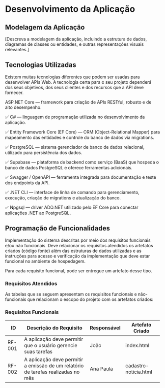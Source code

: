 
# Desenvolvimento da Aplicação

## Modelagem da Aplicação
[Descreva a modelagem da aplicação, incluindo a estrutura de dados, diagramas de classes ou entidades, e outras representações visuais relevantes.]


## Tecnologias Utilizadas

Existem muitas tecnologias diferentes que podem ser usadas para desenvolver APIs Web. A tecnologia certa para o seu projeto dependerá dos seus objetivos, dos seus clientes e dos recursos que a API deve fornecer.

ASP.NET Core — framework para criação de APIs RESTful, robusto e de alto desempenho.

✅ C# — linguagem de programação utilizada no desenvolvimento da aplicação.

✅ Entity Framework Core (EF Core) — ORM (Object-Relational Mapper) para mapeamento das entidades e controle do banco de dados via migrations.

✅ PostgreSQL — sistema gerenciador de banco de dados relacional, utilizado para persistência dos dados.

✅ Supabase — plataforma de backend como serviço (BaaS) que hospeda o banco de dados PostgreSQL e oferece ferramentas adicionais.

✅ Swagger / OpenAPI — ferramenta integrada para documentação e teste dos endpoints da API.

✅ .NET CLI — interface de linha de comando para gerenciamento, execução, criação de migrations e atualização do banco.

✅ Npgsql — driver ADO.NET utilizado pelo EF Core para conectar aplicações .NET ao PostgreSQL.


## Programação de Funcionalidades

Implementação do sistema descritas por meio dos requisitos funcionais e/ou não funcionais. Deve relacionar os requisitos atendidos os artefatos criados (código fonte) além das estruturas de dados utilizadas e as instruções para acesso e verificação da implementação que deve estar funcional no ambiente de hospedagem.

Para cada requisito funcional, pode ser entregue um artefato desse tipo.

### Requisitos Atendidos

As tabelas que se seguem apresentam os requisitos funcionais e não-funcionais que relacionam o escopo do projeto com os artefatos criados:

### Requisitos Funcionais

|ID    | Descrição do Requisito | Responsável | Artefato Criado |
|------|------------------------|------------|-----------------|
|RF-001| A aplicação deve permitir que o usuário gerencie suas tarefas | João | index.html |
|RF-002| A aplicação deve permitir a emissão de um relatório de tarefas realizadas no mês | Ana Paula | cadastro-noticia.html |



